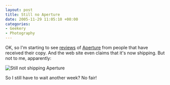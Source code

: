 ```yaml
---
layout: post
title: Still no Aperture
date: 2005-11-29 11:05:10 +00:00
categories:
- Geekery
- Photography
---
```

OK, so I'm starting to see [reviews](http://www.jennandlucien.net/lucien/archives/2005/11/aperture_mini_r.html) of [Aperture](http://www.apple.com/aperture/) from people that have received their copy.  And the web site even claims that it's now shipping.  But not to me, apparently:

<img src='http://woss.name/wp-content/stillnoaperture.png' alt='Still not shipping Aperture' class="centered" />

So I still have to wait another week?  No fair!
